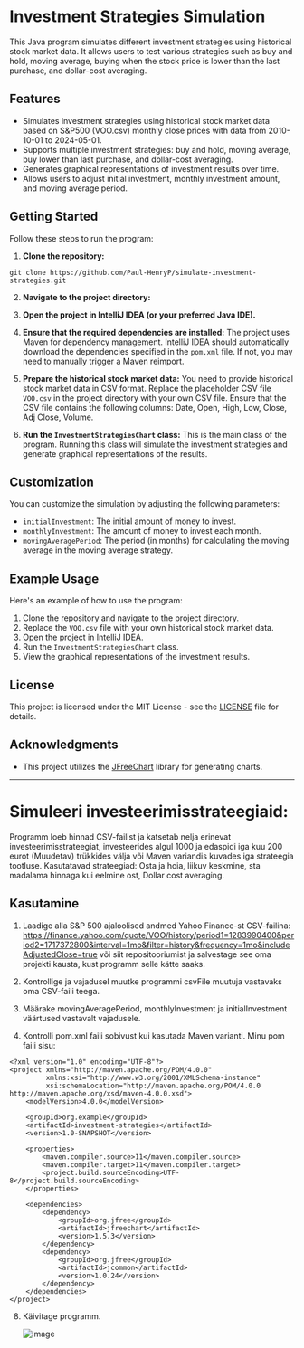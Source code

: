 # Investment Strategies Simulation

This Java program simulates different investment strategies using historical stock market data. It allows users to test various strategies such as buy and hold, moving average, buying when the stock price is lower than the last purchase, and dollar-cost averaging.

## Features

- Simulates investment strategies using historical stock market data based on S&P500 (VOO.csv) monthly close prices with data from 2010-10-01 to 2024-05-01.
- Supports multiple investment strategies: buy and hold, moving average, buy lower than last purchase, and dollar-cost averaging.
- Generates graphical representations of investment results over time.
- Allows users to adjust initial investment, monthly investment amount, and moving average period.

## Getting Started

Follow these steps to run the program:

1. **Clone the repository:**

```
git clone https://github.com/Paul-HenryP/simulate-investment-strategies.git
```

2. **Navigate to the project directory:**


3. **Open the project in IntelliJ IDEA (or your preferred Java IDE).**

4. **Ensure that the required dependencies are installed:** The project uses Maven for dependency management. IntelliJ IDEA should automatically download the dependencies specified in the `pom.xml` file. If not, you may need to manually trigger a Maven reimport.

5. **Prepare the historical stock market data:** You need to provide historical stock market data in CSV format. Replace the placeholder CSV file `VOO.csv` in the project directory with your own CSV file. Ensure that the CSV file contains the following columns: Date, Open, High, Low, Close, Adj Close, Volume.

6. **Run the `InvestmentStrategiesChart` class:** This is the main class of the program. Running this class will simulate the investment strategies and generate graphical representations of the results.

## Customization

You can customize the simulation by adjusting the following parameters:

- `initialInvestment`: The initial amount of money to invest.
- `monthlyInvestment`: The amount of money to invest each month.
- `movingAveragePeriod`: The period (in months) for calculating the moving average in the moving average strategy.

## Example Usage

Here's an example of how to use the program:

1. Clone the repository and navigate to the project directory.
2. Replace the `VOO.csv` file with your own historical stock market data.
3. Open the project in IntelliJ IDEA.
4. Run the `InvestmentStrategiesChart` class.
5. View the graphical representations of the investment results.

## License

This project is licensed under the MIT License - see the [LICENSE](LICENSE) file for details.

## Acknowledgments

- This project utilizes the [JFreeChart](http://www.jfree.org/jfreechart/) library for generating charts.

----


# Simuleeri investeerimisstrateegiaid:

Programm loeb hinnad CSV-failist ja katsetab nelja erinevat investeerimisstrateegiat, investeerides algul 1000 ja edaspidi iga kuu 200 eurot (Muudetav) trükkides välja või Maven variandis kuvades iga strateegia tootluse. Kasutatavad strateegiad: Osta ja hoia, liikuv keskmine, sta madalama hinnaga kui eelmine ost, Dollar cost averaging.

## Kasutamine

1. Laadige alla S&P 500 ajaloolised andmed Yahoo Finance-st CSV-failina: https://finance.yahoo.com/quote/VOO/history/period1=1283990400&period2=1717372800&interval=1mo&filter=history&frequency=1mo&includeAdjustedClose=true või siit repositooriumist ja salvestage see oma projekti kausta, kust programm selle kätte saaks.
   
3. Kontrollige ja vajadusel muutke programmi csvFile muutuja vastavaks oma CSV-faili teega.

4. Määrake movingAveragePeriod, monthlyInvestment ja initialInvestment väärtused vastavalt vajadusele.
   
6. Kontrolli pom.xml faili sobivust kui kasutada Maven varianti. Minu pom faili sisu:
```
<?xml version="1.0" encoding="UTF-8"?>
<project xmlns="http://maven.apache.org/POM/4.0.0"
         xmlns:xsi="http://www.w3.org/2001/XMLSchema-instance"
         xsi:schemaLocation="http://maven.apache.org/POM/4.0.0 http://maven.apache.org/xsd/maven-4.0.0.xsd">
    <modelVersion>4.0.0</modelVersion>

    <groupId>org.example</groupId>
    <artifactId>investment-strategies</artifactId>
    <version>1.0-SNAPSHOT</version>

    <properties>
        <maven.compiler.source>11</maven.compiler.source>
        <maven.compiler.target>11</maven.compiler.target>
        <project.build.sourceEncoding>UTF-8</project.build.sourceEncoding>
    </properties>

    <dependencies>
        <dependency>
            <groupId>org.jfree</groupId>
            <artifactId>jfreechart</artifactId>
            <version>1.5.3</version>
        </dependency>
        <dependency>
            <groupId>org.jfree</groupId>
            <artifactId>jcommon</artifactId>
            <version>1.0.24</version>
        </dependency>
    </dependencies>
</project>
```
  
8. Käivitage programm.

   ![image](https://github.com/Paul-HenryP/simulate-investment-strategies/assets/104301931/e9553936-6a56-4950-a5b9-9d6667c6c5f1)

